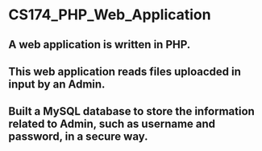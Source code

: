 # CS174_PHP_Web_Application
## A web application is written in PHP.
## This web application reads files uploacded in input by an Admin.
## Built a MySQL database to store the information related to Admin, such as username and password, in a secure way.
